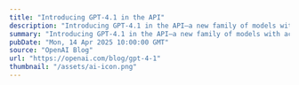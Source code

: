 ```yaml
---
title: "Introducing GPT-4.1 in the API"
description: "Introducing GPT-4.1 in the API—a new family of models with across-the-board improvements, including major gains in coding, instruction following, and long-context understanding. We’re also releasing our first nano model. Available to developers worldwide starting today."
summary: "Introducing GPT-4.1 in the API—a new family of models with across-the-board improvements, including major gains in coding, instruction following, and long-context understanding. We’re also releasing our first nano model. Available to developers worldwide starting today."
pubDate: "Mon, 14 Apr 2025 10:00:00 GMT"
source: "OpenAI Blog"
url: "https://openai.com/blog/gpt-4-1"
thumbnail: "/assets/ai-icon.png"
---
```


